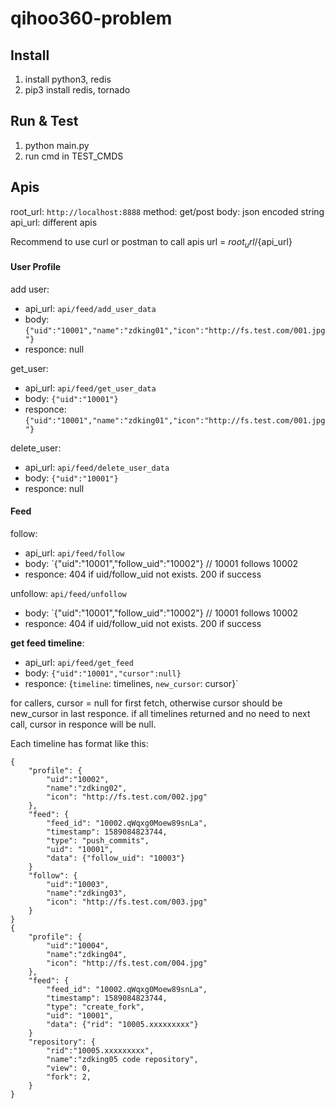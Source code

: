 # qihoo360-problem


## Install

1. install python3, redis
2. pip3 install redis, tornado

## Run & Test
1. python main.py
2. run cmd in TEST_CMDS

## Apis

root_url: `http://localhost:8888`
method: get/post
body: json encoded string
api_url: different apis

Recommend to use curl or postman to call apis
url = ${root_url}/${api_url}

#### User Profile

add user:
* api_url: `api/feed/add_user_data`
* body: `{"uid":"10001","name":"zdking01","icon":"http://fs.test.com/001.jpg"}`
* responce: null

get_user:
* api_url: `api/feed/get_user_data`
* body: `{"uid":"10001"}`
* responce: `{"uid":"10001","name":"zdking01","icon":"http://fs.test.com/001.jpg"}`

delete_user:
* api_url: `api/feed/delete_user_data`
* body: `{"uid":"10001"}`
* responce: null

#### Feed

follow:
* api_url: `api/feed/follow`
* body: `{"uid":"10001","follow_uid":"10002"} // 10001 follows 10002
* responce: 404 if uid/follow_uid not exists. 200 if success

unfollow: `api/feed/unfollow`
* body: `{"uid":"10001","follow_uid":"10002"} // 10001 follows 10002
* responce: 404 if uid/follow_uid not exists. 200 if success

**get feed timeline**:
* api_url: `api/feed/get_feed`
* body: `{"uid":"10001","cursor":null}`
* responce: {`timeline`: timelines, `new_cursor`: cursor}`

for callers, cursor = null for first fetch, otherwise cursor should be new_cursor in last responce. 
if all timelines returned and no need to next call, cursor in responce will be null.  

Each timeline has format like this:
```
{
    "profile": {
        "uid":"10002", 
        "name":"zdking02", 
        "icon": "http://fs.test.com/002.jpg"
    },
    "feed": {
        "feed_id": "10002.qWqxg0Moew89snLa", 
        "timestamp": 1589084823744, 
        "type": "push_commits", 
        "uid": "10001", 
        "data": {"follow_uid": "10003"}
    }
    "follow": {
        "uid":"10003", 
        "name":"zdking03", 
        "icon": "http://fs.test.com/003.jpg"
    }
}
{
    "profile": {
        "uid":"10004", 
        "name":"zdking04", 
        "icon": "http://fs.test.com/004.jpg"
    },
    "feed": {
        "feed_id": "10002.qWqxg0Moew89snLa", 
        "timestamp": 1589084823744, 
        "type": "create_fork", 
        "uid": "10001", 
        "data": {"rid": "10005.xxxxxxxxx"}
    }
    "repository": {
        "rid":"10005.xxxxxxxxx", 
        "name":"zdking05 code repository", 
        "view": 0,
        "fork": 2,
    }
}
```



